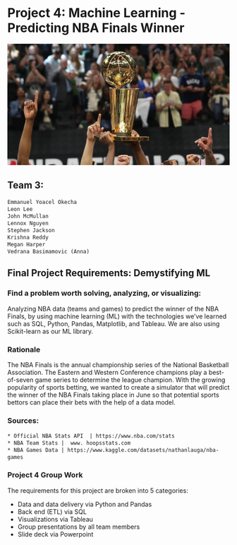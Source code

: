 # Project 4: Machine Learning - Predicting NBA Finals Winner 

![Alt text](/Images/cover.png)

## Team 3:

    Emmanuel Yoacel Okecha
    Leon Lee
    John McMullan
    Lennox Nguyen
    Stephen Jackson
    Krishna Reddy
    Megan Harper
    Vedrana Basimamovic (Anna) 


## Final Project Requirements: Demystifying ML

### Find a problem worth solving, analyzing, or visualizing:
  Analyzing NBA data (teams and games) to predict the winner of the NBA Finals, by using machine learning (ML) with the technologies we’ve learned such as SQL, Python, Pandas, Matplotlib, and Tableau. We are also using Scikit-learn as our ML library. 
  
### Rationale
  The NBA Finals is the annual championship series of the National Basketball Association. The Eastern and Western Conference champions play a best-of-seven game series to determine the league champion. With the growing popularity of sports betting, we wanted to create a simulator that will predict the winner of the NBA Finals taking place in June so that potential sports bettors can place their bets with the help of a data model.
  
### Sources:
  
    * Official NBA Stats API  | https://www.nba.com/stats 
    * NBA Team Stats |  www. hoopsstats.com
    * NBA Games Data | https://www.kaggle.com/datasets/nathanlauga/nba-games

### Project 4 Group Work

  The requirements for this project are broken into 5 categories:
   * Data and data delivery via Python and Pandas
   * Back end (ETL) via SQL
   * Visualizations via Tableau
   * Group presentations by all team members
   * Slide deck via Powerpoint
